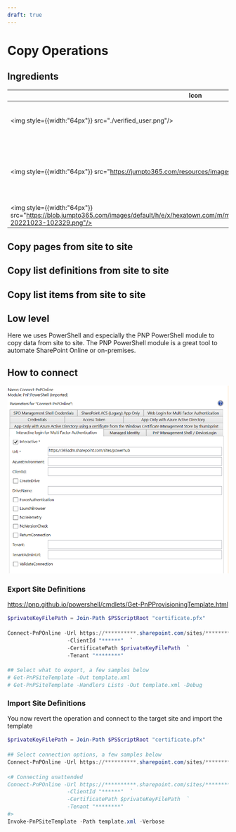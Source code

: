 ```yaml
---
draft: true
---
```



# Copy Operations


## Ingredients

| Icon | Ingredient | Description |
| --- | --- | ---|
|<img style={{width:"64px"}} src="./verified_user.png"/> | Certificate  | Private key to a previously registered certificate |
|<img style={{width:"64px"}} src="https://jumpto365.com/resources/images/Icons/SharePoint%20New.png"/> | SharePoint Site  | Document Library to store the contract and control the metadata (variable) |
|<img style={{width:"64px"}} src="https://blob.jumpto365.com/images/default/h/e/x/hexatown.com/m/matt@hexatown.com/2022/10/Power%20Apps.png-20221023-102329.png"/> | PowerShell script|  |


## Copy pages from site to site

## Copy list definitions from site to site

## Copy list items from site to site


## Low level
Here we uses PowerShell and especially the PNP PowerShell module to copy data from site to site. The PNP PowerShell module is a great tool to automate SharePoint Online or on-premises.

## How to connect

![](2022-11-29-06-09-11.png)

### Export Site Definitions

https://pnp.github.io/powershell/cmdlets/Get-PnPProvisioningTemplate.html

```powershell
$privateKeyFilePath = Join-Path $PSScriptRoot "certificate.pfx"

Connect-PnPOnline -Url https://**********.sharepoint.com/sites/**********  `
                   -ClientId "******"  `
                   -CertificatePath $privateKeyFilePath  `
                   -Tenant "********"

## Select what to export, a few samples below
# Get-PnPSiteTemplate -Out template.xml
# Get-PnPSiteTemplate -Handlers Lists -Out template.xml -Debug
```


### Import Site Definitions
You now revert the operation and connect to the target site and import the template


```powershell
$privateKeyFilePath = Join-Path $PSScriptRoot "certificate.pfx"

## Select connection options, a few samples below
Connect-PnPOnline -Url https://**********.sharepoint.com/sites/**********  -Interactive

<# Connecting unattended
Connect-PnPOnline -Url https://**********.sharepoint.com/sites/**********  `
                   -ClientId "******"  `
                   -CertificatePath $privateKeyFilePath  `
                   -Tenant "********"
#>
Invoke-PnPSiteTemplate -Path template.xml -Verbose
```
